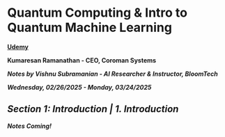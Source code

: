 # **Quantum Computing & Intro to Quantum Machine Learning**

**[Udemy](https://www.udemy.com/course/qc101-introduction-to-quantum-computing-quantum-physics-for-beginners/?couponCode=ST10MT30325G2)**

**Kumaresan Ramanathan - CEO, Coroman Systems**

***Notes by Vishnu Subramanian - AI Researcher & Instructor, BloomTech***

***Wednesday, 02/26/2025 - Monday, 03/24/2025***

## ***Section 1: Introduction | 1. Introduction***

***Notes Coming!***
